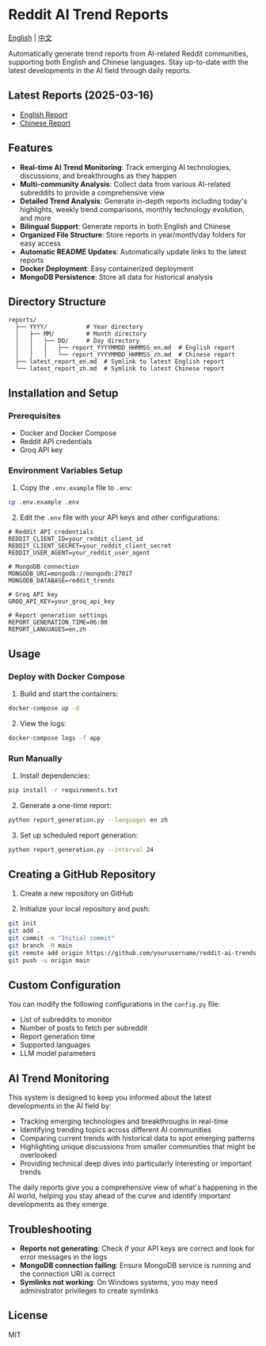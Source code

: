 # Reddit AI Trend Reports

[English](README.md) | [中文](README_CN.md)

Automatically generate trend reports from AI-related Reddit communities, supporting both English and Chinese languages. Stay up-to-date with the latest developments in the AI field through daily reports.

## Latest Reports (2025-03-16)

- [English Report](reports\2025\03\16\report_20250316_223331_en.md)
- [Chinese Report](reports\2025\03\16\report_20250316_223331_zh.md)

## Features

- **Real-time AI Trend Monitoring**: Track emerging AI technologies, discussions, and breakthroughs as they happen
- **Multi-community Analysis**: Collect data from various AI-related subreddits to provide a comprehensive view
- **Detailed Trend Analysis**: Generate in-depth reports including today's highlights, weekly trend comparisons, monthly technology evolution, and more
- **Bilingual Support**: Generate reports in both English and Chinese
- **Organized File Structure**: Store reports in year/month/day folders for easy access
- **Automatic README Updates**: Automatically update links to the latest reports
- **Docker Deployment**: Easy containerized deployment
- **MongoDB Persistence**: Store all data for historical analysis

## Directory Structure

```
reports/
  ├── YYYY/           # Year directory
  │   ├── MM/         # Month directory
  │   │   ├── DD/     # Day directory
  │   │   │   ├── report_YYYYMMDD_HHMMSS_en.md  # English report
  │   │   │   └── report_YYYYMMDD_HHMMSS_zh.md  # Chinese report
  ├── latest_report_en.md  # Symlink to latest English report
  └── latest_report_zh.md  # Symlink to latest Chinese report
```

## Installation and Setup

### Prerequisites

- Docker and Docker Compose
- Reddit API credentials
- Groq API key

### Environment Variables Setup

1. Copy the `.env.example` file to `.env`:

```bash
cp .env.example .env
```

2. Edit the `.env` file with your API keys and other configurations:

```
# Reddit API credentials
REDDIT_CLIENT_ID=your_reddit_client_id
REDDIT_CLIENT_SECRET=your_reddit_client_secret
REDDIT_USER_AGENT=your_reddit_user_agent

# MongoDB connection
MONGODB_URI=mongodb://mongodb:27017
MONGODB_DATABASE=reddit_trends

# Groq API key
GROQ_API_KEY=your_groq_api_key

# Report generation settings
REPORT_GENERATION_TIME=06:00
REPORT_LANGUAGES=en,zh
```

## Usage

### Deploy with Docker Compose

1. Build and start the containers:

```bash
docker-compose up -d
```

2. View the logs:

```bash
docker-compose logs -f app
```

### Run Manually

1. Install dependencies:

```bash
pip install -r requirements.txt
```

2. Generate a one-time report:

```bash
python report_generation.py --languages en zh
```

3. Set up scheduled report generation:

```bash
python report_generation.py --interval 24
```

## Creating a GitHub Repository

1. Create a new repository on GitHub

2. Initialize your local repository and push:

```bash
git init
git add .
git commit -m "Initial commit"
git branch -M main
git remote add origin https://github.com/yourusername/reddit-ai-trends.git
git push -u origin main
```

## Custom Configuration

You can modify the following configurations in the `config.py` file:

- List of subreddits to monitor
- Number of posts to fetch per subreddit
- Report generation time
- Supported languages
- LLM model parameters

## AI Trend Monitoring

This system is designed to keep you informed about the latest developments in the AI field by:

- Tracking emerging technologies and breakthroughs in real-time
- Identifying trending topics across different AI communities
- Comparing current trends with historical data to spot emerging patterns
- Highlighting unique discussions from smaller communities that might be overlooked
- Providing technical deep dives into particularly interesting or important trends

The daily reports give you a comprehensive view of what's happening in the AI world, helping you stay ahead of the curve and identify important developments as they emerge.

## Troubleshooting

- **Reports not generating**: Check if your API keys are correct and look for error messages in the logs
- **MongoDB connection failing**: Ensure MongoDB service is running and the connection URI is correct
- **Symlinks not working**: On Windows systems, you may need administrator privileges to create symlinks

## License

MIT
